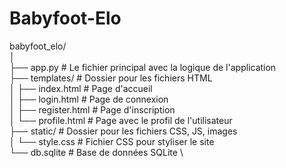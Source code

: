 # Babyfoot-Elo

 
babyfoot_elo/ \
│ \
├── app.py            # Le fichier principal avec la logique de l'application \
├── templates/         # Dossier pour les fichiers HTML \
│   ├── index.html     # Page d'accueil \
│   ├── login.html     # Page de connexion  \
│   ├── register.html  # Page d'inscription \
│   └── profile.html   # Page avec le profil de l'utilisateur \
├── static/            # Dossier pour les fichiers CSS, JS, images \
│   └── style.css      # Fichier CSS pour styliser le site \
└── db.sqlite          # Base de données SQLite \

